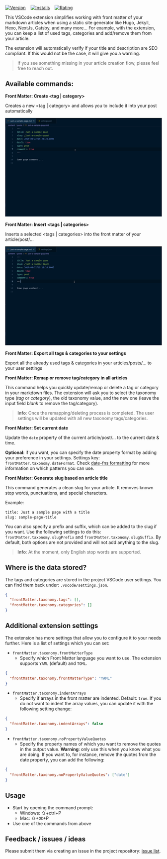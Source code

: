 [![Version](https://vsmarketplacebadge.apphb.com/version/eliostruyf.vscode-front-matter.svg)](https://marketplace.visualstudio.com/items?itemName=eliostruyf.vscode-front-matter)
&nbsp;&nbsp;
[![Installs](https://vsmarketplacebadge.apphb.com/installs/eliostruyf.vscode-front-matter.svg)](https://marketplace.visualstudio.com/items?itemName=eliostruyf.vscode-front-matter)
&nbsp;&nbsp;
[![Rating](https://vsmarketplacebadge.apphb.com/rating/eliostruyf.vscode-front-matter.svg)](https://marketplace.visualstudio.com/items?itemName=eliostruyf.vscode-front-matter&ssr=false#review-details)

This VSCode extension simplifies working with front matter of your markdown articles when using a static site generator like Hugo, Jekyll, Hexo, NextJs, Gatsby, and many more... For example, with the extension, you can keep a list of used tags, categories and add/remove them from your article.

The extension will automatically verify if your title and description are SEO compliant. If this would not be the case, it will give you a warning.

> If you see something missing in your article creation flow, please feel free to reach out.

## Available commands:

**Front Matter: Create <tag | category>**

Creates a new <tag | category> and allows you to include it into your post automatically

![Create tag or category](./assets/create-tag-category.gif)
  
**Front Matter: Insert <tags | categories>**

Inserts a selected <tags | categories> into the front matter of your article/post/...

![Insert tags or categories](./assets/insert-tag-category.gif)

**Front Matter: Export all tags & categories to your settings**

Export all the already used tags & categories in your articles/posts/... to your user settings

**Front Matter: Remap or remove tag/category in all articles**

This command helps you quickly update/remap or delete a tag or category in your markdown files. The extension will ask you to select the taxonomy type (*tag* or *category*), the old taxonomy value, and the new one (leave the input field *blank* to remove the tag/category). 

> **Info**: Once the remapping/deleting process is completed. The user settings will be updated with all new taxonomy tags/categories.

**Front Matter: Set current date**

Update the `date` property of the current article/post/... to the current date & time.

**Optional**: if you want, you can specify the date property format by adding your preference in your settings. Settings key: `frontMatter.taxonomy.dateFormat`. Check [date-fns formatting](https://date-fns.org/v2.0.1/docs/format) for more information on which patterns you can use.

**Front Matter: Generate slug based on article title**

This command generates a clean slug for your article. It removes known stop words, punctuations, and special characters. 

Example:
```
title: Just a sample page with a title
slug: sample-page-title
```

You can also specify a prefix and suffix, which can be added to the slug if you want. Use the following settings to do this: `frontMatter.taxonomy.slugPrefix` and `frontMatter.taxonomy.slugSuffix`. By default, both options are not provided and will not add anything to the slug.

> **Info**: At the moment, only English stop words are supported.

## Where is the data stored?

The tags and categories are stored in the project VSCode user settings. You can find them back under: `.vscode/settings.json`.

```json
{
  "frontMatter.taxonomy.tags": [],
  "frontMatter.taxonomy.categories": []
}
```

## Additional extension settings

The extension has more settings that allow you to configure it to your needs further. Here is a list of settings which you can set:

- `frontMatter.taxonomy.frontMatterType`
  - Specify which Front Matter language you want to use. The extension supports `YAML` (default) and `TOML`.

```json
{
  "frontMatter.taxonomy.frontMatterType": "YAML"
}
```

- `frontMatter.taxonomy.indentArrays`
  - Specify if arrays in the front matter are indented. Default: `true`. If you do not want to indent the array values, you can update it with the following setting change:

```json
{
  "frontMatter.taxonomy.indentArrays": false
}
```

- `frontMatter.taxonomy.noPropertyValueQuotes`
  - Specify the property names of which you want to remove the quotes in the output value. **Warning**: only use this when you know what you are doing. If you want to, for instance, remove the quotes from the date property, you can add the following:

```json
{
  "frontMatter.taxonomy.noPropertyValueQuotes": ["date"]
}
```

## Usage

- Start by opening the command prompt:
  - Windows: ⇧+ctrl+P
  - Mac: ⇧+⌘+P
- Use one of the commands from above

## Feedback / issues / ideas

Please submit them via creating an issue in the project repository: [issue list](https://github.com/estruyf/vscode-front-matter/issues).